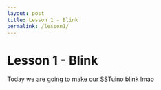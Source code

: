 ```yaml
---
layout: post
title: Lesson 1 - Blink
permalink: /lesson1/
---
```

# Lesson 1 - Blink

Today we are going to make our SSTuino blink lmao